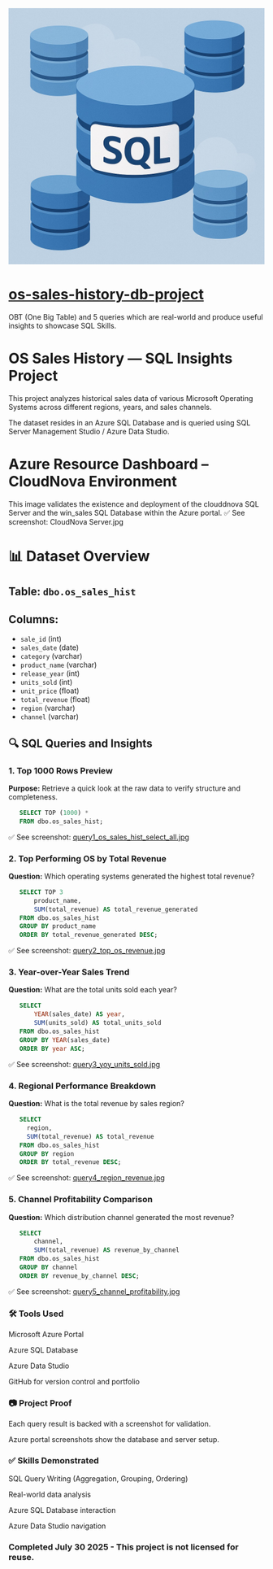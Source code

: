 [![SQL Project](sqlthumbnail.jpg)](./)

# [os-sales-history-db-project](https://github.com/jose3vazquez/OS-Sales-History-DB-Project/blob/main/TABLE_OF_CONTENTS.md)

OBT (One Big Table) and 5 queries which are real-world and produce useful insights to showcase SQL Skills.

# OS Sales History — SQL Insights Project

This project analyzes historical sales data of various Microsoft Operating Systems across different regions, years, and sales channels. 

The dataset resides in an Azure SQL Database and is queried using SQL Server Management Studio / Azure Data Studio.

# Azure Resource Dashboard – CloudNova Environment

This image validates the existence and deployment of the clouddnova SQL Server and the win_sales SQL Database within the Azure portal.
✅ See screenshot: CloudNova Server.jpg


# 📊 Dataset Overview

## Table: `dbo.os_sales_hist`  
## Columns:
- `sale_id` (int)
- `sales_date` (date)
- `category` (varchar)
- `product_name` (varchar)
- `release_year` (int)
- `units_sold` (int)
- `unit_price` (float)
- `total_revenue` (float)
- `region` (varchar)
- `channel` (varchar)


## 🔍 SQL Queries and Insights

### 1. Top 1000 Rows Preview
**Purpose:** Retrieve a quick look at the raw data to verify structure and completeness.
```sql
   SELECT TOP (1000) *
   FROM dbo.os_sales_hist;
```
✅ See screenshot: [query1_os_sales_hist_select_all.jpg](https://raw.githubusercontent.com/jose3vazquez/OS-Sales-History-DB-Project/main/IMAGES/query1_os_sales_hist_select_all.jpg)

### 2. Top Performing OS by Total Revenue
**Question:** Which operating systems generated the highest total revenue?
 ```sql
    SELECT TOP 3 
        product_name, 
        SUM(total_revenue) AS total_revenue_generated
    FROM dbo.os_sales_hist
    GROUP BY product_name
    ORDER BY total_revenue_generated DESC;
```

✅ See screenshot: [query2_top_os_revenue.jpg](https://raw.githubusercontent.com/jose3vazquez/OS-Sales-History-DB-Project/main/IMAGES/query2_top_os_revenue.jpg)

### 3. Year-over-Year Sales Trend
**Question:** What are the total units sold each year?
```sql
   SELECT 
       YEAR(sales_date) AS year,
       SUM(units_sold) AS total_units_sold
   FROM dbo.os_sales_hist
   GROUP BY YEAR(sales_date)
   ORDER BY year ASC;
```
✅ See screenshot: [query3_yoy_units_sold.jpg](https://raw.githubusercontent.com/jose3vazquez/OS-Sales-History-DB-Project/main/IMAGES/query3_yoy_units_sold.jpg)

### 4. Regional Performance Breakdown
**Question:** What is the total revenue by sales region?
```sql
   SELECT 
     region,
     SUM(total_revenue) AS total_revenue
   FROM dbo.os_sales_hist
   GROUP BY region
   ORDER BY total_revenue DESC;
```
✅ See screenshot: [query4_region_revenue.jpg](https://raw.githubusercontent.com/jose3vazquez/OS-Sales-History-DB-Project/main/IMAGES/query4_region_revenue.jpg)

### 5. Channel Profitability Comparison
**Question:** Which distribution channel generated the most revenue?
```sql
   SELECT 
       channel,
       SUM(total_revenue) AS revenue_by_channel
   FROM dbo.os_sales_hist
   GROUP BY channel
   ORDER BY revenue_by_channel DESC;
   ```
✅ See screenshot: [query5_channel_profitability.jpg](https://raw.githubusercontent.com/jose3vazquez/OS-Sales-History-DB-Project/main/IMAGES/query5_channel_profitability.jpg)


### 🛠️ Tools Used

Microsoft Azure Portal

Azure SQL Database

Azure Data Studio

GitHub for version control and portfolio

### 📷 Project Proof

Each query result is backed with a screenshot for validation.

Azure portal screenshots show the database and server setup.

### ✅ Skills Demonstrated

SQL Query Writing (Aggregation, Grouping, Ordering)

Real-world data analysis

Azure SQL Database interaction

Azure Data Studio navigation

### Completed July 30 2025 - This project is not licensed for reuse.



